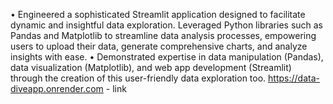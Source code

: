 • Engineered a sophisticated Streamlit application designed to facilitate dynamic 
and insightful data exploration. Leveraged Python libraries such as Pandas and 
Matplotlib to streamline data analysis processes, empowering users to upload 
their data, generate comprehensive charts, and analyze insights with ease.
• Demonstrated expertise in data manipulation (Pandas), data visualization 
(Matplotlib), and web app development (Streamlit) through the creation of this 
user-friendly data exploration too.
https://data-diveapp.onrender.com - link

